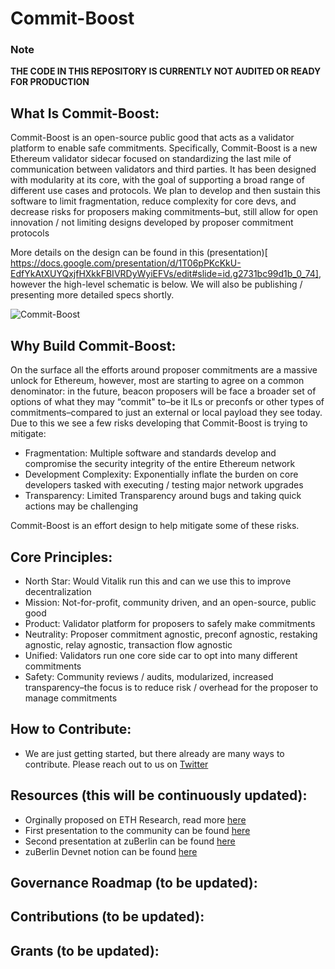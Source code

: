 # Commit-Boost
### Note
**THE CODE IN THIS REPOSITORY IS CURRENTLY NOT AUDITED OR READY FOR PRODUCTION**

## What Is Commit-Boost:

Commit-Boost is an open-source public good that acts as a validator platform to enable safe commitments. Specifically, Commit-Boost is a new Ethereum validator sidecar focused on standardizing the last mile of communication between validators and third parties. It has been designed with modularity at its core, with the goal of supporting a broad range of different use cases and protocols. We plan to develop and then sustain this software to limit fragmentation, reduce complexity for core devs, and decrease risks for proposers making commitments–but, still allow for open innovation / not limiting designs developed by proposer commitment protocols

More details on the design can be found in this (presentation)[ https://docs.google.com/presentation/d/1T06pPKcKkU-EdfYkAtXUYQxjfHXkkFBIVRDyWyiEFVs/edit#slide=id.g2731bc99d1b_0_74], however the high-level schematic is below. We will also be publishing / presenting more detailed specs shortly. 

![Commit-Boost](https://github.com/Commit-Boost/.github/assets/150300937/1f4d32b1-718f-40b8-bff1-99ffd1b34812)

## Why Build Commit-Boost: 

On the surface all the efforts around proposer commitments are a massive unlock for Ethereum, however, most are starting to agree on a common denominator: in the future, beacon proposers will be face a broader set of options of what they may “commit" to–be it ILs or preconfs or other types of commitments–compared to just an external or local payload they see today. Due to this we see a few risks developing that Commit-Boost is trying to mitigate:
-	Fragmentation: Multiple software and standards develop and compromise the security integrity of the entire Ethereum network
-	Development Complexity: Exponentially inflate the burden on core developers tasked with executing / testing major network upgrades
-	Transparency: Limited Transparency around bugs and taking quick actions may be challenging

Commit-Boost is an effort design to help mitigate some of these risks. 


## Core Principles:

-	North Star: Would Vitalik run this and can we use this to improve decentralization
-	Mission: Not-for-profit, community driven, and an open-source, public good 
-	Product: Validator platform for proposers to safely make commitments
-	Neutrality: Proposer commitment agnostic, preconf agnostic, restaking agnostic, relay agnostic, transaction flow agnostic 
-	Unified: Validators run one core side car to opt into many different commitments 
-	Safety: Community reviews / audits, modularized, increased transparency–the focus is to reduce risk / overhead for the proposer to manage commitments


## How to Contribute:

-	We are just getting started, but there already are many ways to contribute. Please reach out to us on [Twitter]( https://x.com/Commit_Boost)

## Resources (this will be continuously updated):

- Orginally proposed on ETH Research, read more [here](https://ethresear.ch/t/based-proposer-commitments-ethereum-s-marketplace-for-proposer-commitments/19517)
- First presentation to the community can be found [here](https://www.youtube.com/watch?v=jrm4ZUoj9xY&list=PLJqWcTqh_zKHDFarAcF29QfdMlUpReZrR&index=11)
- Second presentation at zuBerlin can be found [here](https://streameth.org/zuberlin/watch?session=66681afef9b8e98b1ec95fdd)
- zuBerlin Devnet notion can be found [here](https://twisty-wednesday-4be.notion.site/ZuBerlin-Preconfs-Devnet-b693047f41e7407cadac0170a6711dea)

## Governance Roadmap (to be updated):

## Contributions (to be updated):

## Grants (to be updated):

